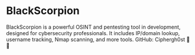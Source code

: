 # BlackScorpion
BlackScorpion is a powerful OSINT and pentesting tool in development, designed for cybersecurity professionals. It includes IP/domain lookup, username tracking, Nmap scanning, and more tools. GitHub: Ciphergh0st 🦂💀

